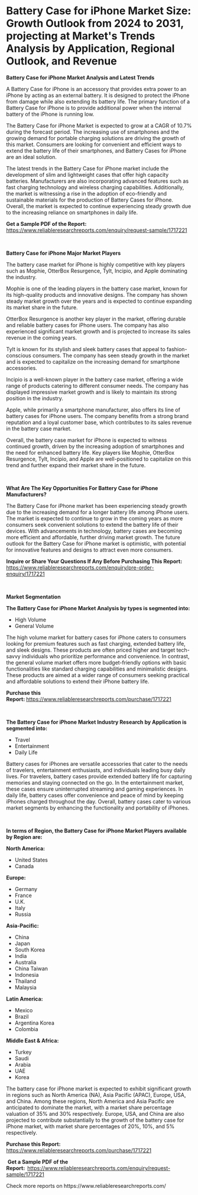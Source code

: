 <p><h1>Battery Case for iPhone Market Size: Growth Outlook from 2024 to 2031, projecting at Market's Trends Analysis by Application, Regional Outlook, and Revenue</h1></p><p><strong>Battery Case for iPhone Market Analysis and Latest Trends</strong></p>
<p><p>A Battery Case for iPhone is an accessory that provides extra power to an iPhone by acting as an external battery. It is designed to protect the iPhone from damage while also extending its battery life. The primary function of a Battery Case for iPhone is to provide additional power when the internal battery of the iPhone is running low.</p><p>The Battery Case for iPhone Market is expected to grow at a CAGR of 10.7% during the forecast period. The increasing use of smartphones and the growing demand for portable charging solutions are driving the growth of this market. Consumers are looking for convenient and efficient ways to extend the battery life of their smartphones, and Battery Cases for iPhone are an ideal solution. </p><p>The latest trends in the Battery Case for iPhone market include the development of slim and lightweight cases that offer high capacity batteries. Manufacturers are also incorporating advanced features such as fast charging technology and wireless charging capabilities. Additionally, the market is witnessing a rise in the adoption of eco-friendly and sustainable materials for the production of Battery Cases for iPhone. Overall, the market is expected to continue experiencing steady growth due to the increasing reliance on smartphones in daily life.</p></p>
<p><strong>Get a Sample PDF of the Report:&nbsp;</strong> <a href="https://www.reliableresearchreports.com/enquiry/request-sample/1717221">https://www.reliableresearchreports.com/enquiry/request-sample/1717221</a></p>
<p>&nbsp;</p>
<p><strong>Battery Case for iPhone Major Market Players</strong></p>
<p><p>The battery case market for iPhone is highly competitive with key players such as Mophie, OtterBox Resurgence, Tylt, Incipio, and Apple dominating the industry. </p><p>Mophie is one of the leading players in the battery case market, known for its high-quality products and innovative designs. The company has shown steady market growth over the years and is expected to continue expanding its market share in the future.</p><p>OtterBox Resurgence is another key player in the market, offering durable and reliable battery cases for iPhone users. The company has also experienced significant market growth and is projected to increase its sales revenue in the coming years.</p><p>Tylt is known for its stylish and sleek battery cases that appeal to fashion-conscious consumers. The company has seen steady growth in the market and is expected to capitalize on the increasing demand for smartphone accessories.</p><p>Incipio is a well-known player in the battery case market, offering a wide range of products catering to different consumer needs. The company has displayed impressive market growth and is likely to maintain its strong position in the industry.</p><p>Apple, while primarily a smartphone manufacturer, also offers its line of battery cases for iPhone users. The company benefits from a strong brand reputation and a loyal customer base, which contributes to its sales revenue in the battery case market.</p><p>Overall, the battery case market for iPhone is expected to witness continued growth, driven by the increasing adoption of smartphones and the need for enhanced battery life. Key players like Mophie, OtterBox Resurgence, Tylt, Incipio, and Apple are well-positioned to capitalize on this trend and further expand their market share in the future.</p></p>
<p>&nbsp;</p>
<p><strong>What Are The Key Opportunities For Battery Case for iPhone Manufacturers?</strong></p>
<p><p>The Battery Case for iPhone market has been experiencing steady growth due to the increasing demand for a longer battery life among iPhone users. The market is expected to continue to grow in the coming years as more consumers seek convenient solutions to extend the battery life of their devices. With advancements in technology, battery cases are becoming more efficient and affordable, further driving market growth. The future outlook for the Battery Case for iPhone market is optimistic, with potential for innovative features and designs to attract even more consumers.</p></p>
<p><strong>Inquire or Share Your Questions If Any Before Purchasing This Report:</strong> <a href="https://www.reliableresearchreports.com/enquiry/pre-order-enquiry/1717221">https://www.reliableresearchreports.com/enquiry/pre-order-enquiry/1717221</a></p>
<p>&nbsp;</p>
<p><strong>Market Segmentation</strong></p>
<p><strong>The Battery Case for iPhone Market Analysis by types is segmented into:</strong></p>
<p><ul><li>High Volume</li><li>General Volume</li></ul></p>
<p><p>The high volume market for battery cases for iPhone caters to consumers looking for premium features such as fast charging, extended battery life, and sleek designs. These products are often priced higher and target tech-savvy individuals who prioritize performance and convenience. In contrast, the general volume market offers more budget-friendly options with basic functionalities like standard charging capabilities and minimalistic designs. These products are aimed at a wider range of consumers seeking practical and affordable solutions to extend their iPhone battery life.</p></p>
<p><strong>Purchase this Report:&nbsp;</strong><a href="https://www.reliableresearchreports.com/purchase/1717221">https://www.reliableresearchreports.com/purchase/1717221</a></p>
<p>&nbsp;</p>
<p><strong>The Battery Case for iPhone Market Industry Research by Application is segmented into:</strong></p>
<p><ul><li>Travel</li><li>Entertainment</li><li>Daily Life</li></ul></p>
<p><p>Battery cases for iPhones are versatile accessories that cater to the needs of travelers, entertainment enthusiasts, and individuals leading busy daily lives. For travelers, battery cases provide extended battery life for capturing memories and staying connected on the go. In the entertainment market, these cases ensure uninterrupted streaming and gaming experiences. In daily life, battery cases offer convenience and peace of mind by keeping iPhones charged throughout the day. Overall, battery cases cater to various market segments by enhancing the functionality and portability of iPhones.</p></p>
<p>&nbsp;</p>
<p><strong>In terms of Region, the Battery Case for iPhone Market Players available by Region are:</strong></p>
<p>
    <p> <strong> North America: </strong>
        <ul>
            <li>United States</li>
            <li>Canada</li>
        </ul>
        </p> 
    <p> <strong> Europe: </strong>
        <ul>
            <li>Germany</li>
            <li>France</li>
            <li>U.K.</li>
            <li>Italy</li>
            <li>Russia</li>
        </ul>
        </p> 
    <p> <strong> Asia-Pacific: </strong>
        <ul>
            <li>China</li>
            <li>Japan</li>
            <li>South Korea</li>
            <li>India</li>
            <li>Australia</li>
            <li>China Taiwan</li>
            <li>Indonesia</li>
            <li>Thailand</li>
            <li>Malaysia</li>
        </ul>
        </p> 
    <p> <strong> Latin America: </strong>
        <ul>
            <li>Mexico</li>
            <li>Brazil</li>
            <li>Argentina Korea</li>
            <li>Colombia</li>
        </ul>
        </p> 
    <p> <strong> Middle East & Africa: </strong>
        <ul>
            <li>Turkey</li>
            <li>Saudi</li>
            <li>Arabia</li>
            <li>UAE</li>
            <li>Korea</li>
        </ul>
    </p>
    </p>
<p><p>The battery case for iPhone market is expected to exhibit significant growth in regions such as North America (NA), Asia Pacific (APAC), Europe, USA, and China. Among these regions, North America and Asia Pacific are anticipated to dominate the market, with a market share percentage valuation of 35% and 30% respectively. Europe, USA, and China are also projected to contribute substantially to the growth of the battery case for iPhone market, with market share percentages of 20%, 10%, and 5% respectively.</p></p>
<p><strong>Purchase this Report: </strong><a href="https://www.reliableresearchreports.com/purchase/1717221">https://www.reliableresearchreports.com/purchase/1717221</a></p>
<p>&nbsp;<strong>Get a Sample PDF of the Report:&nbsp;&nbsp;</strong><a href="https://www.reliableresearchreports.com/enquiry/request-sample/1717221">https://www.reliableresearchreports.com/enquiry/request-sample/1717221</a></p>
<p><strong></strong></p>
<p>Check more reports on https://www.reliableresearchreports.com/</p>